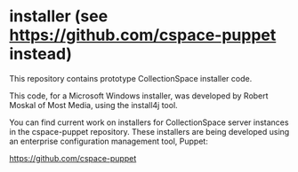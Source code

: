 installer (see https://github.com/cspace-puppet instead)
=========

This repository contains prototype CollectionSpace installer code.

This code, for a Microsoft Windows installer, was developed by Robert Moskal
of Most Media, using the install4j tool.

You can find current work on installers for CollectionSpace server instances in
the cspace-puppet repository. These installers are being developed using an enterprise
configuration management tool, Puppet:

https://github.com/cspace-puppet
